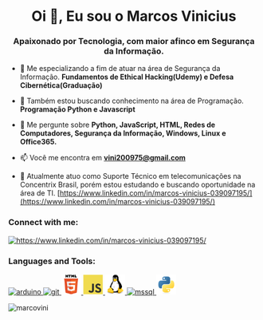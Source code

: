 <h1 align="center">Oi 👋, Eu sou o Marcos Vinicius</h1>
<h3 align="center">Apaixonado por Tecnologia, com maior afinco em Segurança da Informação.</h3>

- 🔭 Me especializando a fim de atuar na área de Segurança da Informação. **Fundamentos de Ethical Hacking(Udemy) e Defesa Cibernética(Graduação)**

- 👯 Também estou buscando conhecimento na área de Programação. **Programação Python e Javascript**

- 💬 Me pergunte sobre **Python, JavaScript, HTML, Redes de Computadores, Segurança da Informação, Windows, Linux e Office365.**

- 📫 Você me encontra em **vini200975@gmail.com**

- 📄 Atualmente atuo como Suporte Técnico em telecomunicações na Concentrix Brasil, porém estou estudando e buscando oportunidade na área de TI. [https://www.linkedin.com/in/marcos-vinicius-039097195/](https://www.linkedin.com/in/marcos-vinicius-039097195/)

<h3 align="left">Connect with me:</h3>
<p align="left">
<a href="https://linkedin.com/in/https://www.linkedin.com/in/marcos-vinicius-039097195/" target="blank"><img align="center" src="https://raw.githubusercontent.com/rahuldkjain/github-profile-readme-generator/master/src/images/icons/Social/linked-in-alt.svg" alt="https://www.linkedin.com/in/marcos-vinicius-039097195/" height="30" width="40" /></a>
</p>

<h3 align="left">Languages and Tools:</h3>
<p align="left"> <a href="https://www.arduino.cc/" target="_blank" rel="noreferrer"> <img src="https://cdn.worldvectorlogo.com/logos/arduino-1.svg" alt="arduino" width="40" height="40"/> </a> <a href="https://git-scm.com/" target="_blank" rel="noreferrer"> <img src="https://www.vectorlogo.zone/logos/git-scm/git-scm-icon.svg" alt="git" width="40" height="40"/> </a> <a href="https://www.w3.org/html/" target="_blank" rel="noreferrer"> <img src="https://raw.githubusercontent.com/devicons/devicon/master/icons/html5/html5-original-wordmark.svg" alt="html5" width="40" height="40"/> </a> <a href="https://developer.mozilla.org/en-US/docs/Web/JavaScript" target="_blank" rel="noreferrer"> <img src="https://raw.githubusercontent.com/devicons/devicon/master/icons/javascript/javascript-original.svg" alt="javascript" width="40" height="40"/> </a> <a href="https://www.linux.org/" target="_blank" rel="noreferrer"> <img src="https://raw.githubusercontent.com/devicons/devicon/master/icons/linux/linux-original.svg" alt="linux" width="40" height="40"/> </a> <a href="https://www.microsoft.com/en-us/sql-server" target="_blank" rel="noreferrer"> <img src="https://www.svgrepo.com/show/303229/microsoft-sql-server-logo.svg" alt="mssql" width="40" height="40"/> </a> <a href="https://www.python.org" target="_blank" rel="noreferrer"> <img src="https://raw.githubusercontent.com/devicons/devicon/master/icons/python/python-original.svg" alt="python" width="40" height="40"/> </a> </p>

<p><img align="center" src="https://github-readme-stats.vercel.app/api/top-langs?username=marcovini&show_icons=true&locale=en&layout=compact" alt="marcovini" /></p>
